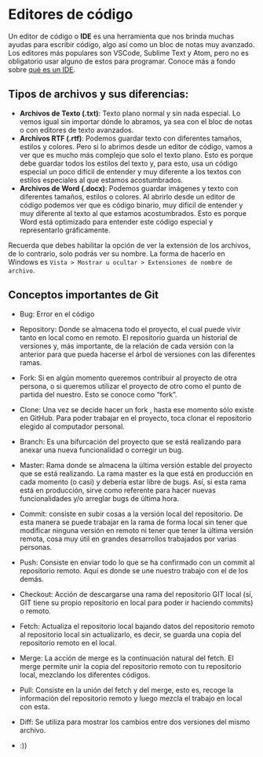 ﻿# Editores de código

Un editor de código o  **IDE**  es una herramienta que nos brinda muchas ayudas para escribir código, algo así como un bloc de notas muy avanzado. Los editores más populares son VSCode, Sublime Text y Atom, pero no es obligatorio usar alguno de estos para programar. Conoce más a fondo sobre  [qué es un IDE](https://platzi.com/blog/que-es-ide-editor-de-texto/).

## Tipos de archivos y sus diferencias:

-   **Archivos de Texto (.txt)**: Texto plano normal y sin nada especial. Lo vemos igual sin importar dónde lo abramos, ya sea con el bloc de notas o con editores de texto avanzados.
-   **Archivos RTF (.rtf)**: Podemos guardar texto con diferentes tamaños, estilos y colores. Pero si lo abrimos desde un editor de código, vamos a ver que es mucho más complejo que solo el texto plano. Esto es porque debe guardar todos los estilos del texto y, para esto, usa un código especial un poco difícil de entender y muy diferente a los textos con estilos especiales al que estamos acostumbrados.
-   **Archivos de Word (.docx)**: Podemos guardar imágenes y texto con diferentes tamaños, estilos o colores. Al abrirlo desde un editor de código podemos ver que es código binario, muy difícil de entender y muy diferente al texto al que estamos acostumbrados. Esto es porque Word está optimizado para entender este código especial y representarlo gráficamente.

Recuerda que debes habilitar la opción de ver la extensión de los archivos, de lo contrario, solo podrás ver su nombre. La forma de hacerlo en Windows es  `Vista > Mostrar u ocultar > Extensiones de nombre de archivo`.

## Conceptos importantes de Git

-   Bug: Error en el código
    
-   Repository: Donde se almacena todo el proyecto, el cual puede vivir tanto en local como en remoto. El repositorio guarda un historial de versiones y, más importante, de la relación de cada versión con la anterior para que pueda hacerse el árbol de versiones con las diferentes ramas.
    
-   Fork: Si en algún momento queremos contribuir al proyecto de otra persona, o si queremos utilizar el proyecto de otro como el punto de partida del nuestro. Esto se conoce como “fork”.
    
-   Clone: Una vez se decide hacer un fork , hasta ese momento sólo existe en GitHub. Para poder trabajar en el proyecto, toca clonar el repositorio elegido al computador personal.
    
-   Branch: Es una bifurcación del proyecto que se está realizando para anexar una nueva funcionalidad o corregir un bug.
    
-   Master: Rama donde se almacena la última versión estable del proyecto que se está realizando. La rama master es la que está en producción en cada momento (o casi) y debería estar libre de bugs. Así, si esta rama está en producción, sirve como referente para hacer nuevas funcionalidades y/o arreglar bugs de última hora.
    
-   Commit: consiste en subir cosas a la versión local del repositorio. De esta manera se puede trabajar en la rama de forma local sin tener que modificar ninguna versión en remoto ni tener que tener la última versión remota, cosa muy útil en grandes desarrollos trabajados por varias personas.
    
-   Push: Consiste en enviar todo lo que se ha confirmado con un commit al repositorio remoto. Aquí es donde se une nuestro trabajo con el de los demás.
    
-   Checkout: Acción de descargarse una rama del repositorio GIT local (sí, GIT tiene su propio repositorio en local para poder ir haciendo commits) o remoto.
    
-   Fetch: Actualiza el repositorio local bajando datos del repositorio remoto al repositorio local sin actualizarlo, es decir, se guarda una copia del repositorio remoto en el local.
    
    
-   Merge: La acción de merge es la continuación natural del fetch. El merge permite unir la copia del repositorio remoto con tu repositorio local, mezclando los diferentes códigos.
    
-   Pull: Consiste en la unión del fetch y del merge, esto es, recoge la información del repositorio remoto y luego mezcla el trabajo en local con esta.
    
-   Diff: Se utiliza para mostrar los cambios entre dos versiones del mismo archivo.
- :))
